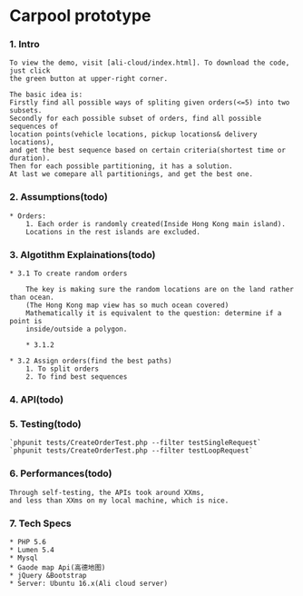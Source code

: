 # Carpool prototype

### 1. Intro

    To view the demo, visit [ali-cloud/index.html]. To download the code, just click
    the green button at upper-right corner.

    The basic idea is:
    Firstly find all possible ways of spliting given orders(<=5) into two subsets.
    Secondly for each possible subset of orders, find all possible sequences of
    location points(vehicle locations, pickup locations& delivery locations),
    and get the best sequence based on certain criteria(shortest time or duration).
    Then for each possible partitioning, it has a solution.
    At last we comepare all partitionings, and get the best one.

### 2. Assumptions(todo)

    * Orders:
        1. Each order is randomly created(Inside Hong Kong main island).
        Locations in the rest islands are excluded.

### 3. Algotithm Explainations(todo)

    * 3.1 To create random orders

        The key is making sure the random locations are on the land rather than ocean.
        (The Hong Kong map view has so much ocean covered)
        Mathematically it is equivalent to the question: determine if a point is
        inside/outside a polygon.

        * 3.1.2

    * 3.2 Assign orders(find the best paths)
        1. To split orders
        2. To find best sequences

### 4. API(todo)

### 5. Testing(todo)

    `phpunit tests/CreateOrderTest.php --filter testSingleRequest`
    `phpunit tests/CreateOrderTest.php --filter testLoopRequest`

### 6. Performances(todo)

    Through self-testing, the APIs took around XXms,
    and less than XXms on my local machine, which is nice.

### 7. Tech Specs

    * PHP 5.6
    * Lumen 5.4
    * Mysql
    * Gaode map Api(高德地图)
    * jQuery &Bootstrap
    * Server: Ubuntu 16.x(Ali cloud server)
